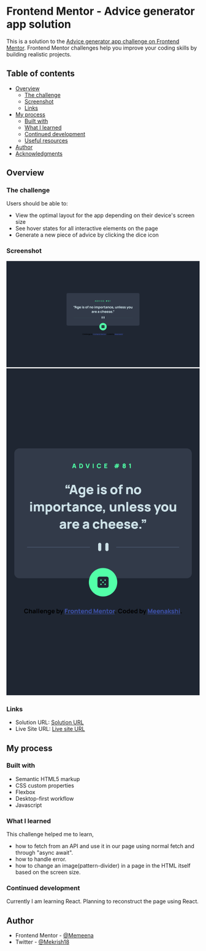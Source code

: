 # Frontend Mentor - Advice generator app solution

This is a solution to the [Advice generator app challenge on Frontend Mentor](https://www.frontendmentor.io/challenges/advice-generator-app-QdUG-13db). Frontend Mentor challenges help you improve your coding skills by building realistic projects.

## Table of contents

- [Overview](#overview)
  - [The challenge](#the-challenge)
  - [Screenshot](#screenshot)
  - [Links](#links)
- [My process](#my-process)
  - [Built with](#built-with)
  - [What I learned](#what-i-learned)
  - [Continued development](#continued-development)
  - [Useful resources](#useful-resources)
- [Author](#author)
- [Acknowledgments](#acknowledgments)

## Overview

### The challenge

Users should be able to:

- View the optimal layout for the app depending on their device's screen size
- See hover states for all interactive elements on the page
- Generate a new piece of advice by clicking the dice icon

### Screenshot

![](./Advice_Generator_Desktop_Screenshot.png)
![](./Advice_Generator_Mobile_Screenshot.png)

### Links

- Solution URL: [Solution URL](https://github.com/Memeena/advice-generator-app-main)
- Live Site URL: [Live site URL](https://memeena.github.io/advice-generator-app-main/)

## My process

### Built with

- Semantic HTML5 markup
- CSS custom properties
- Flexbox
- Desktop-first workflow
- Javascript

### What I learned

This challenge helped me to learn,

- how to fetch from an API and use it in our page using normal fetch and through "async await".
- how to handle error.
- how to change an image(pattern-divider) in a page in the HTML itself based on the screen size.

### Continued development

Currently I am learning React. Planning to reconstruct the page using React.

## Author

- Frontend Mentor - [@Memeena](https://www.frontendmentor.io/profile/Memeena)
- Twitter - [@Mekrish18](https://www.twitter.com/Mekrish18)
